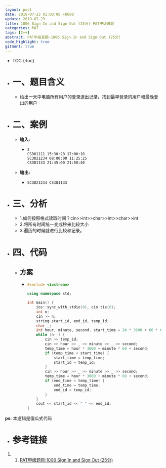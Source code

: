 ```yaml
---
layout: post
date: 2019-07-23 01:00:00 +0800
update: 2019-07-23
title: 1006 Sign In and Sign Out (25分) PAT甲级真题
categories: PAT
tags: [C++]
abstract: PAT甲级真题-1006 Sign In and Sign Out (25分)
code_highlight: true
gitment: true
---
```

* TOC
{:toc}
* # 一、题目含义
    * 给出一天中电脑所有用户的登录退出记录，找到最早登录的用户和最晚登出的用户
* # 二、案例
    * **输入:**    
        *   ```none
            3
            CS301111 15:30:28 17:00:10
            SC3021234 08:00:00 11:25:25
            CS301133 21:45:00 21:58:40
            ```
    * **输出:** 
        *   ```none
            SC3021234 CS301133
            ```
* # 三、分析
    * 1.如何按照格式读取时间？cin>>int>>char>>int>>char>>int
    * 2.将所有时间统一变成秒来比较大小
    * 3.遍历的时候就进行比较和记录。
* # 四、代码
    *   ## 方案
        *   ```cpp
            #include <iostream>
            
            using namespace std;
            
            int main() {
                ios::sync_with_stdio(0), cin.tie(0);
                int n;
                cin >> n;
                string start_id, end_id, temp_id;
                char _;
                int hour, minute, second, start_time = 24 * 3600 + 60 * 60 + 60, end_time = 0, temp_time;
                while (n--) {
                    cin >> temp_id;
                    cin >> hour >> _ >> minute >> _ >> second;
                    temp_time = hour * 3600 + minute * 60 + second;
                    if (temp_time < start_time) {
                        start_time = temp_time;
                        start_id = temp_id;
                    }
                    cin >> hour >> _ >> minute >> _ >> second;
                    temp_time = hour * 3600 + minute * 60 + second;
                    if (end_time < temp_time) {
                        end_time = temp_time;
                        end_id = temp_id;
                    }
                }
                cout << start_id << " " << end_id;
            }
            ```

**ps:** 本逻辑是傻瓜式代码
* # 参考链接
1. 1. [PAT甲级题目:1006 Sign In and Sign Out (25分)](https://pintia.cn/problem-sets/994805342720868352/problems/994805516654460928)

